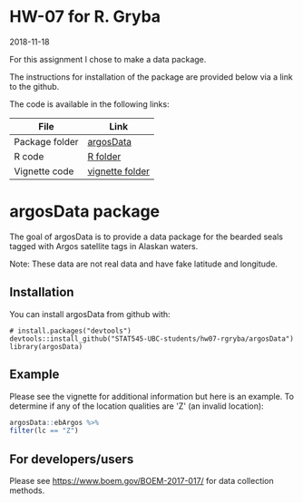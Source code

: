 # HW-07 for R. Gryba
2018-11-18

For this assignment I chose to make a data package.

The instructions for installation of the package are provided below via a link to the github.

The code is available in the following links:

File|Link
---|---
Package folder|[argosData](argosData)
R code|[R folder](argosData/R)
Vignette code|[vignette folder](argosData/vignettes)


# argosData package

The goal of argosData is to provide a data package for the bearded seals tagged with 
Argos satellite tags in Alaskan waters.

Note: These data are not real data and have fake latitude and longitude.

## Installation

You can install argosData from github with:

```{r gh-installation, eval = FALSE}
# install.packages("devtools")
devtools::install_github("STAT545-UBC-students/hw07-rgryba/argosData")
library(argosData)
```

## Example

Please see the vignette for additional information but here is an example.
To determine if any of the location qualities are 'Z' (an invalid location):

``` r
argosData::ebArgos %>%
filter(lc == "Z")
```

## For developers/users

Please see https://www.boem.gov/BOEM-2017-017/ for data collection methods.

